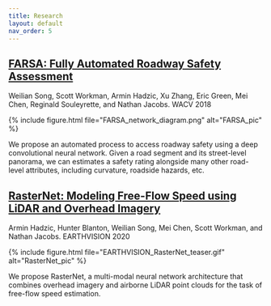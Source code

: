 ```yaml
---
title: Research
layout: default
nav_order: 5
---
```


## [FARSA: Fully Automated Roadway Safety Assessment](https://www.cs.uky.edu/~wso226/2018/01/19/FARSA.html)
Weilian Song, Scott Workman, Armin Hadzic, Xu Zhang, Eric Green, Mei Chen, Reginald Souleyrette, and Nathan Jacobs. WACV 2018

{% include figure.html file="FARSA_network_diagram.png" alt="FARSA_pic" %}

We propose an automated process to access roadway safety using a deep convolutional neural network. Given a road segment and its street-level panorama, we can estimates a safety rating alongside many other road-level attributes, including curvature, roadside hazards, etc.

## [RasterNet: Modeling Free-Flow Speed using LiDAR and Overhead Imagery](http://www.arminhadzic.com/publications/RasterNet.html)
Armin Hadzic, Hunter Blanton, Weilian Song, Mei Chen, Scott Workman, and Nathan Jacobs. EARTHVISION 2020

{% include figure.html file="EARTHVISION_RasterNet_teaser.gif" alt="RasterNet_pic" %}

We propose RasterNet, a multi-modal neural network architecture that combines overhead imagery and airborne LiDAR point clouds for the task of free-flow speed estimation.